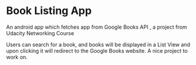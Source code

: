 # Book Listing App
An android app which fetches app from Google Books API , a project from Udacity Networking Course

Users can search for a book, and books will be displayed in a List View and upon clicking it will redirect to the Google Books website.
A nice project to work on.

